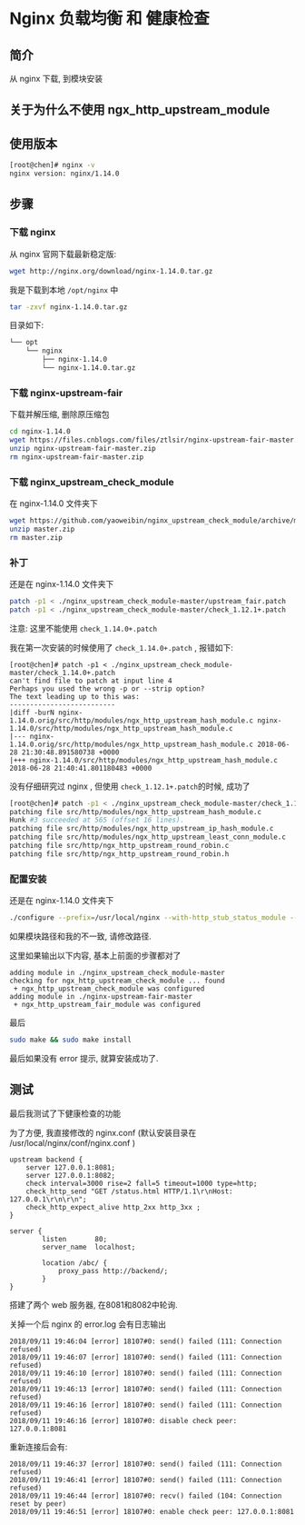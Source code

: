 # Nginx 负载均衡 和 健康检查

## 简介

从 nginx 下载, 到模块安装

## 关于为什么不使用 ngx_http_upstream_module



## 使用版本

```sh
[root@chen]# nginx -v
nginx version: nginx/1.14.0
```

## 步骤

### 下载 nginx

从 nginx 官网下载最新稳定版:

```sh
wget http://nginx.org/download/nginx-1.14.0.tar.gz
```

我是下载到本地 ```/opt/nginx``` 中

```sh
tar -zxvf nginx-1.14.0.tar.gz
```

目录如下:

```sh
└── opt
	└── nginx
	    ├── nginx-1.14.0
	    └── nginx-1.14.0.tar.gz
```

### 下载 nginx-upstream-fair

下载并解压缩, 删除原压缩包

```sh
cd nginx-1.14.0
wget https://files.cnblogs.com/files/ztlsir/nginx-upstream-fair-master.zip
unzip nginx-upstream-fair-master.zip
rm nginx-upstream-fair-master.zip
```

### 下载 nginx_upstream_check_module

在 nginx-1.14.0 文件夹下

```sh
wget https://github.com/yaoweibin/nginx_upstream_check_module/archive/master.zip
unzip master.zip
rm master.zip
```

### 补丁

还是在 nginx-1.14.0 文件夹下

```sh
patch -p1 < ./nginx_upstream_check_module-master/upstream_fair.patch
patch -p1 < ./nginx_upstream_check_module-master/check_1.12.1+.patch
```

注意: 这里不能使用 ```check_1.14.0+.patch```

我在第一次安装的时候使用了 ```check_1.14.0+.patch``` , 报错如下: 

```
[root@chen]# patch -p1 < ./nginx_upstream_check_module-master/check_1.14.0+.patch
can't find file to patch at input line 4
Perhaps you used the wrong -p or --strip option?
The text leading up to this was:
--------------------------
|diff -burN nginx-1.14.0.orig/src/http/modules/ngx_http_upstream_hash_module.c nginx-1.14.0/src/http/modules/ngx_http_upstream_hash_module.c
|--- nginx-1.14.0.orig/src/http/modules/ngx_http_upstream_hash_module.c	2018-06-28 21:30:48.891580738 +0000
|+++ nginx-1.14.0/src/http/modules/ngx_http_upstream_hash_module.c	2018-06-28 21:40:41.801180483 +0000
```

没有仔细研究过 nginx , 但使用 ```check_1.12.1+.patch```的时候, 成功了

```sh
[root@chen]# patch -p1 < ./nginx_upstream_check_module-master/check_1.12.1+.patch
patching file src/http/modules/ngx_http_upstream_hash_module.c
Hunk #3 succeeded at 565 (offset 16 lines).
patching file src/http/modules/ngx_http_upstream_ip_hash_module.c
patching file src/http/modules/ngx_http_upstream_least_conn_module.c
patching file src/http/ngx_http_upstream_round_robin.c
patching file src/http/ngx_http_upstream_round_robin.h
```

### 配置安装

还是在 nginx-1.14.0 文件夹下

```sh
./configure --prefix=/usr/local/nginx --with-http_stub_status_module --with-http_ssl_module --with-http_gzip_static_module --with-pcre --add-module=./nginx_upstream_check_module-master --add-module=./nginx-upstream-fair-master
```

如果模块路径和我的不一致, 请修改路径.

这里如果输出以下内容, 基本上前面的步骤都对了 

```
adding module in ./nginx_upstream_check_module-master
checking for ngx_http_upstream_check_module ... found
 + ngx_http_upstream_check_module was configured
adding module in ./nginx-upstream-fair-master
 + ngx_http_upstream_fair_module was configured
```

最后

```sh
sudo make && sudo make install
```

最后如果没有 error 提示, 就算安装成功了.

## 测试

最后我测试了下健康检查的功能

为了方便, 我直接修改的 nginx.conf (默认安装目录在 /usr/local/nginx/conf/nginx.conf )

```
upstream backend {
    server 127.0.0.1:8081;
    server 127.0.0.1:8082;
    check interval=3000 rise=2 fall=5 timeout=1000 type=http;
	check_http_send "GET /status.html HTTP/1.1\r\nHost: 127.0.0.1\r\n\r\n";
	check_http_expect_alive http_2xx http_3xx ;
}

server {
        listen       80;
        server_name  localhost;

        location /abc/ {
            proxy_pass http://backend/;
        }
}

```

搭建了两个 web 服务器, 在8081和8082中轮询.

关掉一个后 nginx 的 error.log 会有日志输出

```
2018/09/11 19:46:04 [error] 18107#0: send() failed (111: Connection refused)
2018/09/11 19:46:07 [error] 18107#0: send() failed (111: Connection refused)
2018/09/11 19:46:10 [error] 18107#0: send() failed (111: Connection refused)
2018/09/11 19:46:13 [error] 18107#0: send() failed (111: Connection refused)
2018/09/11 19:46:16 [error] 18107#0: send() failed (111: Connection refused)
2018/09/11 19:46:16 [error] 18107#0: disable check peer: 127.0.0.1:8081
```

重新连接后会有:

```
2018/09/11 19:46:37 [error] 18107#0: send() failed (111: Connection refused)
2018/09/11 19:46:41 [error] 18107#0: send() failed (111: Connection refused)
2018/09/11 19:46:44 [error] 18107#0: recv() failed (104: Connection reset by peer)
2018/09/11 19:46:51 [error] 18107#0: enable check peer: 127.0.0.1:8081 
```




